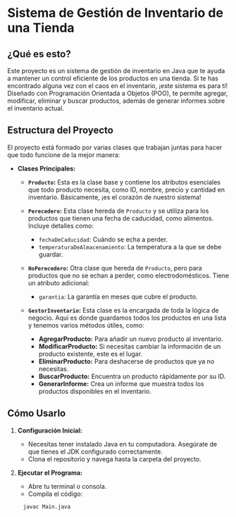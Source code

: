 # Sistema de Gestión de Inventario de una Tienda

## ¿Qué es esto?
Este proyecto es un sistema de gestión de inventario en Java que te ayuda a mantener un control eficiente de los productos en una tienda. Si te has encontrado alguna vez con el caos en el inventario, ¡este sistema es para ti! Diseñado con Programación Orientada a Objetos (POO), te permite agregar, modificar, eliminar y buscar productos, además de generar informes sobre el inventario actual.

## Estructura del Proyecto
El proyecto está formado por varias clases que trabajan juntas para hacer que todo funcione de la mejor manera:

- **Clases Principales:**
  - **`Producto`:** Esta es la clase base y contiene los atributos esenciales que todo producto necesita, como ID, nombre, precio y cantidad en inventario. Básicamente, ¡es el corazón de nuestro sistema!
  
  - **`Perecedero`:** Esta clase hereda de `Producto` y se utiliza para los productos que tienen una fecha de caducidad, como alimentos. Incluye detalles como:
    - `fechaDeCaducidad`: Cuándo se echa a perder.
    - `temperaturaDeAlmacenamiento`: La temperatura a la que se debe guardar.
  
  - **`NoPerecedero`:** Otra clase que hereda de `Producto`, pero para productos que no se echan a perder, como electrodomésticos. Tiene un atributo adicional:
    - `garantia`: La garantía en meses que cubre el producto.
  
  - **`GestorInventario`:** Esta clase es la encargada de toda la lógica de negocio. Aquí es donde guardamos todos los productos en una lista y tenemos varios métodos útiles, como:
    - **AgregarProducto:** Para añadir un nuevo producto al inventario.
    - **ModificarProducto:** Si necesitas cambiar la información de un producto existente, este es el lugar.
    - **EliminarProducto:** Para deshacerse de productos que ya no necesitas.
    - **BuscarProducto:** Encuentra un producto rápidamente por su ID.
    - **GenerarInforme:** Crea un informe que muestra todos los productos disponibles en el inventario.

## Cómo Usarlo
1. **Configuración Inicial:**
   - Necesitas tener instalado Java en tu computadora. Asegúrate de que tienes el JDK configurado correctamente.
   - Clona el repositorio y navega hasta la carpeta del proyecto.

2. **Ejecutar el Programa:**
   - Abre tu terminal o consola.
   - Compila el código:
     

```bash
     javac Main.java
     
